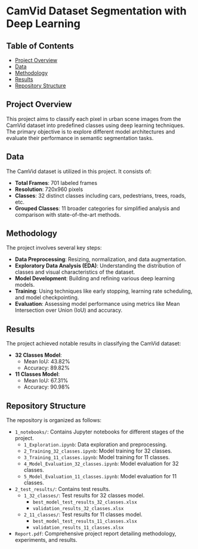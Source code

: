 # CamVid Dataset Segmentation with Deep Learning

## Table of Contents
- [Project Overview](#project-overview)
- [Data](#data)
- [Methodology](#methodology)
- [Results](#results)
- [Repository Structure](#repository-structure)


## Project Overview
This project aims to classify each pixel in urban scene images from the CamVid dataset into predefined classes using deep learning techniques. The primary objective is to explore different model architectures and evaluate their performance in semantic segmentation tasks.

## Data
The CamVid dataset is utilized in this project. It consists of:
- **Total Frames**: 701 labeled frames
- **Resolution**: 720x960 pixels
- **Classes**: 32 distinct classes including cars, pedestrians, trees, roads, etc.
- **Grouped Classes**: 11 broader categories for simplified analysis and comparison with state-of-the-art methods.

## Methodology
The project involves several key steps:
- **Data Preprocessing**: Resizing, normalization, and data augmentation.
- **Exploratory Data Analysis (EDA)**: Understanding the distribution of classes and visual characteristics of the dataset.
- **Model Development**: Building and refining various deep learning models.
- **Training**: Using techniques like early stopping, learning rate scheduling, and model checkpointing.
- **Evaluation**: Assessing model performance using metrics like Mean Intersection over Union (IoU) and accuracy.

## Results
The project achieved notable results in classifying the CamVid dataset:
- **32 Classes Model**:
  - Mean IoU: 43.82%
  - Accuracy: 89.82%
- **11 Classes Model**:
  - Mean IoU: 67.31%
  - Accuracy: 90.98%

## Repository Structure
The repository is organized as follows:
- `1_notebooks/`: Contains Jupyter notebooks for different stages of the project.
  - `1_Exploration.ipynb`: Data exploration and preprocessing.
  - `2_Training_32_classes.ipynb`: Model training for 32 classes.
  - `3_Training_11_classes.ipynb`: Model training for 11 classes.
  - `4_Model_Evaluation_32_classes.ipynb`: Model evaluation for 32 classes.
  - `5_Model_Evaluation_11_classes.ipynb`: Model evaluation for 11 classes.
- `2_test_results/`: Contains test results.
  - `1_32_classes/`: Test results for 32 classes model.
    - `best_model_test_results_32_classes.xlsx`
    - `validation_results_32_classes.xlsx`
  - `2_11_classes/`: Test results for 11 classes model.
    - `best_model_test_results_11_classes.xlsx`
    - `validation_results_11_classes.xlsx`
- `Report.pdf`: Comprehensive project report detailing methodology, experiments, and results.

